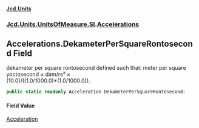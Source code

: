 #### [Jcd.Units](index.md 'index')
### [Jcd.Units.UnitsOfMeasure.SI](Jcd.Units.UnitsOfMeasure.SI.md 'Jcd.Units.UnitsOfMeasure.SI').[Accelerations](Accelerations.md 'Jcd.Units.UnitsOfMeasure.SI.Accelerations')

## Accelerations.DekameterPerSquareRontosecond Field

dekameter per square rontosecond defined such that: meter per square yoctosecond = dam/rs² ×  
(10.0)/((1.0/1000.0)*(1.0/1000.0)).

```csharp
public static readonly Acceleration DekameterPerSquareRontosecond;
```

#### Field Value
[Acceleration](Acceleration.md 'Jcd.Units.UnitTypes.Acceleration')